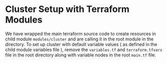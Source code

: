 # Cluster Setup with Terraform Modules
We have wrapped the main terraform source code to create resources in child module `modules/cluster` and are calling it in the root module in the directory. To set up cluster with default variable values ( as defined in the child module variables file ), remove the `variables.tf` and `terraform.tfvars` file in the root directory along with variable nodes in the root `main.tf` file.